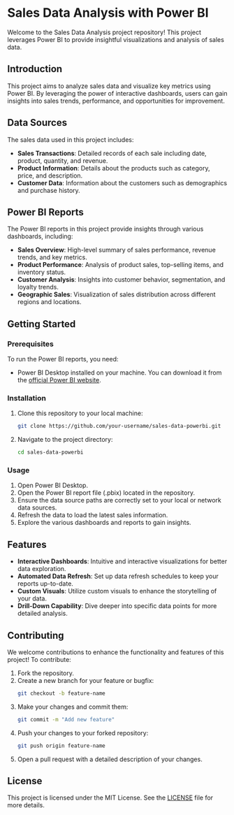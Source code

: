 # Sales Data Analysis with Power BI

Welcome to the Sales Data Analysis project repository! This project leverages Power BI to provide insightful visualizations and analysis of sales data.


## Introduction
This project aims to analyze sales data and visualize key metrics using Power BI. By leveraging the power of interactive dashboards, users can gain insights into sales trends, performance, and opportunities for improvement.

## Data Sources
The sales data used in this project includes:
- **Sales Transactions**: Detailed records of each sale including date, product, quantity, and revenue.
- **Product Information**: Details about the products such as category, price, and description.
- **Customer Data**: Information about the customers such as demographics and purchase history.

## Power BI Reports
The Power BI reports in this project provide insights through various dashboards, including:
- **Sales Overview**: High-level summary of sales performance, revenue trends, and key metrics.
- **Product Performance**: Analysis of product sales, top-selling items, and inventory status.
- **Customer Analysis**: Insights into customer behavior, segmentation, and loyalty trends.
- **Geographic Sales**: Visualization of sales distribution across different regions and locations.

## Getting Started

### Prerequisites
To run the Power BI reports, you need:
- Power BI Desktop installed on your machine. You can download it from the [official Power BI website](https://powerbi.microsoft.com/desktop/).

### Installation
1. Clone this repository to your local machine:
   ```bash
   git clone https://github.com/your-username/sales-data-powerbi.git
   ```
2. Navigate to the project directory:
   ```bash
   cd sales-data-powerbi
   ```

### Usage
1. Open Power BI Desktop.
2. Open the Power BI report file (.pbix) located in the repository.
3. Ensure the data source paths are correctly set to your local or network data sources.
4. Refresh the data to load the latest sales information.
5. Explore the various dashboards and reports to gain insights.

## Features
- **Interactive Dashboards**: Intuitive and interactive visualizations for better data exploration.
- **Automated Data Refresh**: Set up data refresh schedules to keep your reports up-to-date.
- **Custom Visuals**: Utilize custom visuals to enhance the storytelling of your data.
- **Drill-Down Capability**: Dive deeper into specific data points for more detailed analysis.

## Contributing
We welcome contributions to enhance the functionality and features of this project! To contribute:
1. Fork the repository.
2. Create a new branch for your feature or bugfix:
   ```bash
   git checkout -b feature-name
   ```
3. Make your changes and commit them:
   ```bash
   git commit -m "Add new feature"
   ```
4. Push your changes to your forked repository:
   ```bash
   git push origin feature-name
   ```
5. Open a pull request with a detailed description of your changes.

## License
This project is licensed under the MIT License. See the [LICENSE](LICENSE) file for more details.
